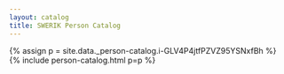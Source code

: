 ```yaml
---
layout: catalog
title: SWERIK Person Catalog
---
```

{% assign p = site.data._person-catalog.i-GLV4P4jtfPZVZ95YSNxfBh %}
{% include person-catalog.html p=p %}

